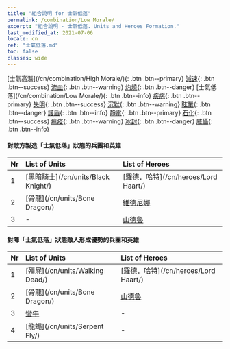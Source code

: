 ```yaml
---
title: "組合說明 for 士氣低落"
permalink: /combination/Low Morale/
excerpt: "組合說明 - 士氣低落. Units and Heroes Formation."
last_modified_at: 2021-07-06
locale: cn
ref: "士氣低落.md"
toc: false
classes: wide
---
```


  [士氣高漲](/cn/combination/High Morale/){: .btn .btn--primary} [減速](/cn/combination/Slow/){: .btn .btn--success} [流血](/cn/combination/Bleeding/){: .btn .btn--warning} [灼燒](/cn/combination/Burning/){: .btn .btn--danger} [士氣低落](/cn/combination/Low Morale/){: .btn .btn--info} [疾病](/cn/combination/Disease/){: .btn .btn--primary} [失明](/cn/combination/Blind/){: .btn .btn--success} [沉默](/cn/combination/Silence/){: .btn .btn--warning} [眩暈](/cn/combination/Stun/){: .btn .btn--danger} [護盾](/cn/combination/Shield/){: .btn .btn--info} [靜電](/cn/combination/Static/){: .btn .btn--primary} [石化](/cn/combination/Petrify/){: .btn .btn--success} [瘟疫](/cn/combination/Plague/){: .btn .btn--warning} [冰封](/cn/combination/Freeze/){: .btn .btn--danger} [威懾](/cn/combination/Deterrence/){: .btn .btn--info} 


#### 對敵方製造「士氣低落」狀態的兵團和英雄

  | Nr |  List of Units  | List of Heroes | 
  |:---|:----------------|:---------------| 
  | 1 | [黑暗騎士](/cn/units/Black Knight/) | [羅德．哈特](/cn/heroes/Lord Haart/) |
  | 2 | [骨龍](/cn/units/Bone Dragon/) | [維德尼娜](/cn/heroes/Vidomina/) |
  | 3 | - | [山德魯](/cn/heroes/Sandro/) |


#### 對陣「士氣低落」狀態敵人形成優勢的兵團和英雄

  | Nr |  List of Units  | List of Heroes | 
  |:---|:----------------|:---------------| 
  | 1 | [殭屍](/cn/units/Walking Dead/) | [羅德．哈特](/cn/heroes/Lord Haart/) |
  | 2 | [骨龍](/cn/units/Bone Dragon/) | [山德魯](/cn/heroes/Sandro/) |
  | 3 | [蠻牛](/cn/units/Gorgon/) | - |
  | 4 | [龍蠅](/cn/units/Serpent Fly/) | - |
